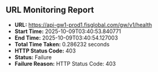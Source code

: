 ## URL Monitoring Report

- **URL:** https://api-gw1-prod1.fisglobal.com/gw/v1/health
- **Start Time:** 2025-10-09T03:40:53.840771
- **End Time:** 2025-10-09T03:40:54.127003
- **Total Time Taken:** 0.286232 seconds
- **HTTP Status Code:** 403
- **Status:** Failure
- **Failure Reason:** HTTP Status Code: 403
